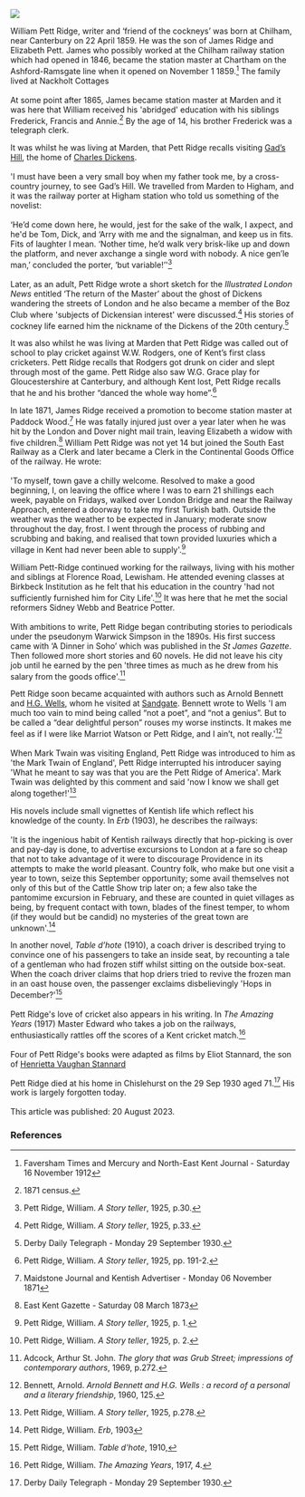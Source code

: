 <a href="https://juncture-digital.org"><img src="https://juncture-digital.org/images/ve-button.png"></a>
<param ve-config title="William Pett Ridge (1859-1930)" author="Michelle Crowther" layout="vtl" banner="https://upload.wikimedia.org/wikipedia/commons/0/08/Chilham%2C_Shelly%27s_Tea_Room_-_geograph.org.uk_-_4831929.jpg" attribution="Chilham: Shelly's Tea Room by Michael Garlick, via Wikimedia Commons" license="CC BY-SA 2.0">

<param ve-entity eid=“Q1000312” aliases=“Sandgate”>
<param ve-entity eid="Q122917" aliases="Chislehurst">
<param ve-entity eid="Q1004824" aliases="Chilham">
<param ve-entity eid="Q2743911" aliases="Chartham">
<param ve-entity eid="Q6758628" aliases="Marden">
<param ve-entity eid="Q2152461" aliases="Paddock Wood">

William Pett Ridge, writer and ‘friend of the cockneys’ was born at Chilham, near Canterbury on 22 April 1859. He was the son of James Ridge and Elizabeth Pett. James who possibly worked at the Chilham railway station which had opened in 1846, became the station master at Chartham on the Ashford-Ramsgate line when it opened on November 1 1859.[^ref1] The family lived at Nackholt Cottages 
<br><br>
At some point after 1865, James became station master at Marden and it was here that William received his 'abridged' education with his siblings Frederick, Francis and Annie.[^ref2] By the age of 14, his brother Frederick was a telegraph clerk.
<param ve-image url="https://upload.wikimedia.org/wikipedia/commons/3/34/Chartham_Signalbox_-_geograph.org.uk_-_4844642.jpg" label="Chartham Signalbox" attribution="N Chadwick, via Wikimedia Commons" license="CC BY-SA 2.0">

It was whilst he was living at Marden, that Pett Ridge recalls visiting [Gad’s Hill](/dickens/dickens-gads-hill), the home of [Charles Dickens](/dickens/dickens-biography).
<br><br>
'I must have been a very small boy when my father took me, by a cross-country journey, to see Gad’s Hill. We travelled from Marden to Higham, and it was the railway porter at Higham station who told us something of the novelist: 
<br><br>
‘He’d come down here, he would, jest for the sake of the walk, I axpect, and he'd be Tom, Dick, and ‘Arry with me and the signalman, and keep us in fits. Fits of laughter I mean. ‘Nother time, he’d walk very brisk-like up and down the platform, and never axchange a single word with nobody. A nice gen’le man,’ concluded the porter, ‘but variable!’'[^ref3]
<br><br>
Later, as an adult, Pett Ridge wrote a short sketch for the _Illustrated London News_ entitled ‘The return of the Master’ about the ghost of Dickens wandering the streets of London and he also became a member of the Boz Club where 'subjects of Dickensian interest' were discussed.[^ref4] His stories of cockney life earned him the nickname of the Dickens of the 20th century.[^ref5]
<param ve-image url="https://upload.wikimedia.org/wikipedia/commons/6/60/Engraving_of_Dickens_at_Gad%27s_Hill%2C_Samuel_Hollyer.png" label="Engraving of Dickens at Gad's Hill" attribution="Samuel Hollyer, Public domain, via Wikimedia Commons">

It was also whilst he was living at Marden that Pett Ridge was called out of school to play cricket against W.W. Rodgers, one of Kent’s first class cricketers. Pett Ridge recalls that Rodgers got drunk on cider and slept through most of the game. Pett Ridge also saw W.G. Grace play for Gloucestershire at Canterbury, and although Kent lost, Pett Ridge recalls that he and his brother “danced the whole way home”.[^ref6]
<param ve-image url="https://upload.wikimedia.org/wikipedia/commons/7/75/WG_Grace_c1902.jpg" label="W.G. Grace, c.1902" attribution="George Beldam, Public domain, via Wikimedia Commons">

In late 1871, James Ridge received a promotion to become station master at Paddock Wood.[^ref7]   He was fatally injured just over a year later when he was hit by the London and Dover night mail train, leaving Elizabeth a widow with five children.[^ref8]  William Pett Ridge was not yet 14 but joined the South East Railway as a Clerk and later became a Clerk in the Continental Goods Office of the railway. He wrote:
<br><br>
'To myself, town gave a chilly welcome. Resolved to make a good beginning, I, on leaving the office where I was to earn 21 shillings each week, payable on Fridays, walked over London Bridge and near the Railway Approach, entered a doorway to take my first Turkish bath. Outside the weather was the weather to be expected in January; moderate snow throughout the day, frost. I went through the process of rubbing and scrubbing and baking, and realised that town provided luxuries which a village in Kent had never been able to supply'.[^ref9] 
<param ve-image url="https://upload.wikimedia.org/wikipedia/commons/c/c8/Paddock_Wood_Junction_station_%28postcard%29.jpg" label="Paddock Wood Junction c. 1910s" attribution="Kingsway Real Photo Series, Public domain, via Wikimedia Commons">

William Pett-Ridge continued working for the railways, living with his mother and siblings at Florence Road, Lewisham. He attended evening classes at Birkbeck Institution as he felt that his education in the country 'had not sufficiently furnished him for City Life'.[^ref10] It was here that he met the social reformers Sidney Webb and Beatrice Potter.
<br><br>
With ambitions to write, Pett Ridge began contributing stories to periodicals under the pseudonym Warwick Simpson in the 1890s. His first success came with ‘A Dinner in Soho’ which was published in the _St James Gazette_. Then followed more short stories and 60 novels. He did not leave his city job until he earned by the pen 'three times as much as he drew from his salary from the goods office'.[^ref11]
<param ve-image url="https://upload.wikimedia.org/wikipedia/commons/thumb/b/b4/W._Pett_Ridge_LCCN2014715293.jpg/745px-W._Pett_Ridge_LCCN2014715293.jpg" label="W. Pett Ridge" attribution="Bain News Service, publisher, Public domain, via Wikimedia Commons">

Pett Ridge soon became acquainted with authors such as Arnold Bennett and [H.G. Wells](/20c/20c-wellshg-biography), whom he visited at [Sandgate](/placesqz/sandgate-overview). Bennett wrote to Wells  'I am much too vain to mind being called “not a poet”, and “not a genius”. But to be called a “dear delightful person” rouses my worse instincts. It makes me feel as if I were like Marriot Watson or Pett Ridge, and I ain’t, not really.'[^ref12] 
<br><br>
When Mark Twain was visiting England, Pett Ridge was introduced to him as 'the Mark Twain of England', Pett Ridge interrupted his introducer saying 'What he meant to say was that you are the Pett Ridge of America'. Mark Twain was delighted by this comment and said 'now I know we shall get along together!'[^ref13]
<param ve-image url="https://upload.wikimedia.org/wikipedia/commons/5/54/H._G._Wells%2C_c.1890.jpg" label="H.G. Wells c. 1890" attribution="Library of the London School of Economics and Political Science, No restrictions, via Wikimedia Commons">

His novels include small vignettes of Kentish life which reflect his knowledge of the county. In _Erb_ (1903), he describes the railways:
<br><br>
'It is the ingenious habit of Kentish railways directly that hop-picking is over and pay-day is done, to advertise excursions to London at a fare so cheap that not to take advantage of it were to discourage Providence in its attempts to make the world pleasant.  Country folk, who make but one visit a year to town, seize this September opportunity; some avail themselves not only of this but of the Cattle Show trip later on; a few also take the pantomime excursion in February, and these are counted in quiet villages as being, by frequent contact with town, blades of the finest temper, to whom (if they would but be candid) no mysteries of the great town are unknown'.[^ref14]
<param ve-image url="https://stor.artstor.org/stor/335d901a-8416-4356-8a12-1607c997a9a2" label="Hop-picking" attribution="C. Essenhigh Corke, 1906, J. Salmon, Sevenoaks">

In another novel, _Table d’hote_ (1910), a coach driver is described trying to convince one of his passengers to take an inside seat, by recounting a tale of a gentleman who had frozen stiff whilst sitting on the outside box-seat. When the coach driver claims that hop driers tried to revive the frozen man in an oast house oven, the passenger exclaims disbelievingly 'Hops in December?'[^ref15]
<br><br>
Pett Ridge's love of cricket also appears in his writing. In _The Amazing Years_ (1917) Master Edward who takes a job on the railways, enthusiastically rattles off the scores of a Kent cricket match.[^ref16]
<br><br>
Four of Pett Ridge's books were adapted as films by Eliot Stannard, the son of [Henrietta Vaughan Stannard](/19c/19c-vaughan-stannard-biography)
<param ve-image url="https://upload.wikimedia.org/wikipedia/commons/2/29/Wanhurst_Oast_House%2C_Battle_Road%2C_Wanhurst_Green%2C_Marden%2C_Kent_-_geograph.org.uk_-_629053.jpg" label="Wanhurst Oast House, Wanhurst Green, near Marden" attribution="Oast House Archive" license="CC BY-SA 2.0">

Pett Ridge died at his home in Chislehurst on the 29 Sep 1930 aged 71.[^ref17] His work is largely forgotten today.
<br><br>
This article was published: 20 August 2023.
<param ve-image url="https://upload.wikimedia.org/wikipedia/commons/thumb/f/f9/%22Erb%22_%28IA_erb00ridg%29.pdf/page1-485px-%22Erb%22_%28IA_erb00ridg%29.pdf.jpg" label="Cover of Erb" attribution="Internet Archive, New York : D. Appleton">

### References

[^ref1]: Faversham Times and Mercury and North-East Kent Journal - Saturday 16 November 1912
[^ref2]: 1871 census.
[^ref3]: Pett Ridge, William. _A Story teller_, 1925, p.30.
[^ref4]: Pett Ridge, William. _A Story teller_, 1925, p.33.
[^ref5]: Derby Daily Telegraph - Monday 29 September 1930.
[^ref6]: Pett Ridge, William. _A Story teller_, 1925, pp. 191-2.
[^ref7]: Maidstone Journal and Kentish Advertiser - Monday 06 November 1871
[^ref8]: East Kent Gazette - Saturday 08 March 1873
[^ref9]: Pett Ridge, William. _A Story teller_, 1925, p. 1.
[^ref10]: Pett Ridge, William. _A Story teller_, 1925, p. 2.
[^ref11]: Adcock, Arthur St. John. _The glory that was Grub Street; impressions of contemporary authors_, 1969, p.272. 
[^ref12]: Bennett, Arnold. _Arnold Bennett and H.G. Wells : a record of a personal and a literary friendship_, 1960, 125.
[^ref13]: Pett Ridge, William. _A Story teller_, 1925, p.278.
[^ref14]: Pett Ridge, William. _Erb_, 1903
[^ref15]: Pett Ridge, William. _Table d'hote_, 1910, 
[^ref16]: Pett Ridge, William. _The Amazing Years_, 1917, 4.
[^ref17]: Derby Daily Telegraph - Monday 29 September 1930.
